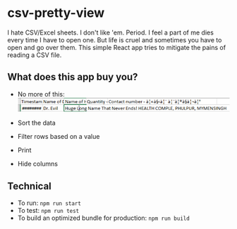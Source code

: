 # csv-pretty-view

I hate CSV/Excel sheets. I don't like 'em. Period. I feel a part of me dies every time I have to open one. But life is cruel and sometimes you have to open and go over them. This simple React app tries to mitigate the pains of reading a CSV file. 

## What does this app buy you?

* No more of this:<br/>
 ![ugly_csv](ugly_csv.PNG)

* Sort the data
* Filter rows based on a value
* Print
* Hide columns

## Technical

* To run: `npm run start`
* To test: `npm run test`
* To build an optimized bundle for production: `npm run build`

